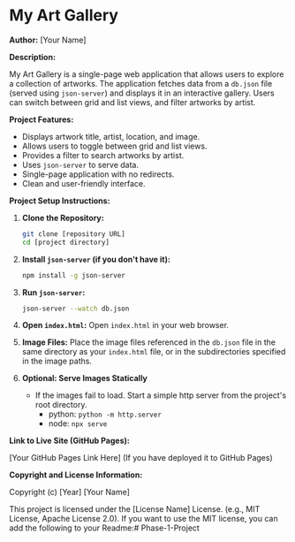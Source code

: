 # My Art Gallery

**Author:** [Your Name]

**Description:**

My Art Gallery is a single-page web application that allows users to explore a collection of artworks. The application fetches data from a `db.json` file (served using `json-server`) and displays it in an interactive gallery. Users can switch between grid and list views, and filter artworks by artist.

**Project Features:**

* Displays artwork title, artist, location, and image.
* Allows users to toggle between grid and list views.
* Provides a filter to search artworks by artist.
* Uses `json-server` to serve data.
* Single-page application with no redirects.
* Clean and user-friendly interface.

**Project Setup Instructions:**

1.  **Clone the Repository:**
    ```bash
    git clone [repository URL]
    cd [project directory]
    ```

2.  **Install `json-server` (if you don't have it):**
    ```bash
    npm install -g json-server
    ```

3.  **Run `json-server`:**
    ```bash
    json-server --watch db.json
    ```

4.  **Open `index.html`:**
    Open `index.html` in your web browser.

5.  **Image Files:**
    Place the image files referenced in the `db.json` file in the same directory as your `index.html` file, or in the subdirectories specified in the image paths.

6.  **Optional: Serve Images Statically**
    * If the images fail to load. Start a simple http server from the project's root directory.
        * python: `python -m http.server`
        * node: `npx serve`

**Link to Live Site (GitHub Pages):**

[Your GitHub Pages Link Here] (If you have deployed it to GitHub Pages)

**Copyright and License Information:**

Copyright (c) [Year] [Your Name]

This project is licensed under the [License Name] License. (e.g., MIT License, Apache License 2.0). If you want to use the MIT license, you can add the following to your Readme:# Phase-1-Project